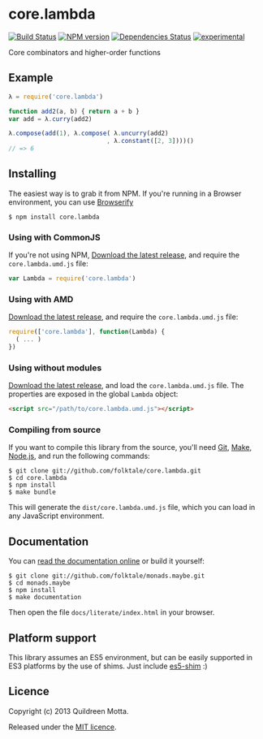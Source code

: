 core.lambda
===========

[![Build Status](https://secure.travis-ci.org/folktale/core.lambda.png?branch=master)](https://travis-ci.org/folktale/core.lambda)
[![NPM version](https://badge.fury.io/js/core.lambda.png)](http://badge.fury.io/js/core.lambda)
[![Dependencies Status](https://david-dm.org/folktale/core.lambda.png)](https://david-dm.org/folktale/core.lambda)
[![experimental](http://hughsk.github.io/stability-badges/dist/experimental.svg)](http://github.com/hughsk/stability-badges)


Core combinators and higher-order functions


## Example

```js
λ = require('core.lambda')

function add2(a, b) { return a + b }
var add = λ.curry(add2)

λ.compose(add(1), λ.compose( λ.uncurry(add2)
                           , λ.constant([2, 3])))()
// => 6
```


## Installing

The easiest way is to grab it from NPM. If you're running in a Browser
environment, you can use [Browserify][]

    $ npm install core.lambda


### Using with CommonJS

If you're not using NPM, [Download the latest release][release], and require
the `core.lambda.umd.js` file:

```js
var Lambda = require('core.lambda')
```


### Using with AMD

[Download the latest release][release], and require the `core.lambda.umd.js`
file:

```js
require(['core.lambda'], function(Lambda) {
  ( ... )
})
```


### Using without modules

[Download the latest release][release], and load the `core.lambda.umd.js`
file. The properties are exposed in the global `Lambda` object:

```html
<script src="/path/to/core.lambda.umd.js"></script>
```


### Compiling from source

If you want to compile this library from the source, you'll need [Git][],
[Make][], [Node.js][], and run the following commands:

    $ git clone git://github.com/folktale/core.lambda.git
    $ cd core.lambda
    $ npm install
    $ make bundle
    
This will generate the `dist/core.lambda.umd.js` file, which you can load in
any JavaScript environment.

    
## Documentation

You can [read the documentation online][docs] or build it yourself:

    $ git clone git://github.com/folktale/monads.maybe.git
    $ cd monads.maybe
    $ npm install
    $ make documentation

Then open the file `docs/literate/index.html` in your browser.


## Platform support

This library assumes an ES5 environment, but can be easily supported in ES3
platforms by the use of shims. Just include [es5-shim][] :)


## Licence

Copyright (c) 2013 Quildreen Motta.

Released under the [MIT licence](https://github.com/folktale/core.lambda/blob/master/LICENCE).

<!-- links -->
[Fantasy Land]: https://github.com/fantasyland/fantasy-land
[Browserify]: http://browserify.org/
[Git]: http://git-scm.com/
[Make]: http://www.gnu.org/software/make/
[Node.js]: http://nodejs.org/
[es5-shim]: https://github.com/kriskowal/es5-shim
[docs]: http://folktale.github.io/core.lambda
<!-- [release: https://github.com/folktale/core.lambda/releases/download/v$VERSION/core.lambda-$VERSION.tar.gz] -->
[release]: https://github.com/folktale/core.lambda/releases/download/v1.0.0/core.lambda-1.0.0.tar.gz
<!-- [/release] -->


